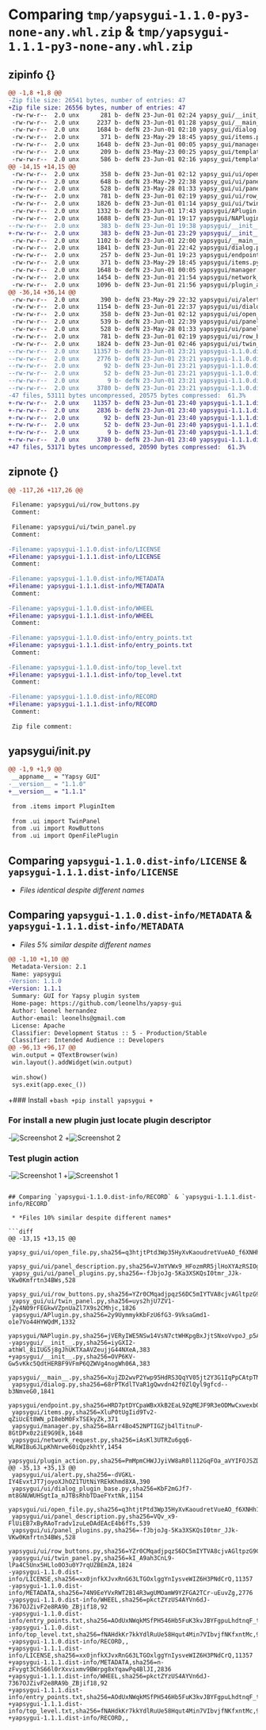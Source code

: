 # Comparing `tmp/yapsygui-1.1.0-py3-none-any.whl.zip` & `tmp/yapsygui-1.1.1-py3-none-any.whl.zip`

## zipinfo {}

```diff
@@ -1,8 +1,8 @@
-Zip file size: 26541 bytes, number of entries: 47
+Zip file size: 26556 bytes, number of entries: 47
 -rw-rw-r--  2.0 unx      281 b- defN 23-Jun-01 02:24 yapsy_gui/__init__.py
 -rw-rw-r--  2.0 unx     2237 b- defN 23-Jun-01 01:28 yapsy_gui/__main__.py
 -rw-rw-r--  2.0 unx     1684 b- defN 23-Jun-01 02:10 yapsy_gui/dialog.py
 -rw-rw-r--  2.0 unx      371 b- defN 23-May-29 18:45 yapsy_gui/items.py
 -rw-rw-r--  2.0 unx     1648 b- defN 23-Jun-01 00:05 yapsy_gui/manager.py
 -rw-rw-r--  2.0 unx      209 b- defN 23-May-23 00:25 yapsy_gui/template.html
 -rw-rw-r--  2.0 unx      586 b- defN 23-Jun-01 02:16 yapsy_gui/template.py
@@ -14,15 +14,15 @@
 -rw-rw-r--  2.0 unx      358 b- defN 23-Jun-01 02:12 yapsy_gui/ui/open_file.py
 -rw-rw-r--  2.0 unx      648 b- defN 23-May-29 22:38 yapsy_gui/ui/panel_description.py
 -rw-rw-r--  2.0 unx      528 b- defN 23-May-28 01:33 yapsy_gui/ui/panel_plugins.py
 -rw-rw-r--  2.0 unx      781 b- defN 23-Jun-01 02:19 yapsy_gui/ui/row_buttons.py
 -rw-rw-r--  2.0 unx     1826 b- defN 23-Jun-01 01:14 yapsy_gui/ui/twin_panel.py
 -rw-rw-r--  2.0 unx     1332 b- defN 23-Jun-01 17:43 yapsygui/APlugin.py
 -rw-rw-r--  2.0 unx     1688 b- defN 23-Jun-01 19:17 yapsygui/NAPlugin.py
--rw-rw-r--  2.0 unx      383 b- defN 23-Jun-01 19:38 yapsygui/__init__.py
+-rw-rw-r--  2.0 unx      383 b- defN 23-Jun-01 23:29 yapsygui/__init__.py
 -rw-rw-r--  2.0 unx     1102 b- defN 23-Jun-01 22:00 yapsygui/__main__.py
 -rw-rw-r--  2.0 unx     1841 b- defN 23-Jun-01 22:42 yapsygui/dialog.py
 -rw-rw-r--  2.0 unx      257 b- defN 23-Jun-01 19:23 yapsygui/endpoint.py
 -rw-rw-r--  2.0 unx      371 b- defN 23-May-29 18:45 yapsygui/items.py
 -rw-rw-r--  2.0 unx     1648 b- defN 23-Jun-01 00:05 yapsygui/manager.py
 -rw-rw-r--  2.0 unx     1454 b- defN 23-Jun-01 21:54 yapsygui/network_request.py
 -rw-rw-r--  2.0 unx     1096 b- defN 23-Jun-01 21:56 yapsygui/plugin_action.py
@@ -36,14 +36,14 @@
 -rw-rw-r--  2.0 unx      390 b- defN 23-May-29 22:32 yapsygui/ui/alert.py
 -rw-rw-r--  2.0 unx     1154 b- defN 23-Jun-01 22:37 yapsygui/ui/dialog_plugin_base.py
 -rw-rw-r--  2.0 unx      358 b- defN 23-Jun-01 02:12 yapsygui/ui/open_file.py
 -rw-rw-r--  2.0 unx      539 b- defN 23-Jun-01 22:39 yapsygui/ui/panel_description.py
 -rw-rw-r--  2.0 unx      528 b- defN 23-May-28 01:33 yapsygui/ui/panel_plugins.py
 -rw-rw-r--  2.0 unx      781 b- defN 23-Jun-01 02:19 yapsygui/ui/row_buttons.py
 -rw-rw-r--  2.0 unx     1824 b- defN 23-Jun-01 02:46 yapsygui/ui/twin_panel.py
--rw-rw-r--  2.0 unx    11357 b- defN 23-Jun-01 23:21 yapsygui-1.1.0.dist-info/LICENSE
--rw-rw-r--  2.0 unx     2776 b- defN 23-Jun-01 23:21 yapsygui-1.1.0.dist-info/METADATA
--rw-rw-r--  2.0 unx       92 b- defN 23-Jun-01 23:21 yapsygui-1.1.0.dist-info/WHEEL
--rw-rw-r--  2.0 unx       52 b- defN 23-Jun-01 23:21 yapsygui-1.1.0.dist-info/entry_points.txt
--rw-rw-r--  2.0 unx        9 b- defN 23-Jun-01 23:21 yapsygui-1.1.0.dist-info/top_level.txt
--rw-rw-r--  2.0 unx     3780 b- defN 23-Jun-01 23:21 yapsygui-1.1.0.dist-info/RECORD
-47 files, 53111 bytes uncompressed, 20575 bytes compressed:  61.3%
+-rw-rw-r--  2.0 unx    11357 b- defN 23-Jun-01 23:40 yapsygui-1.1.1.dist-info/LICENSE
+-rw-rw-r--  2.0 unx     2836 b- defN 23-Jun-01 23:40 yapsygui-1.1.1.dist-info/METADATA
+-rw-rw-r--  2.0 unx       92 b- defN 23-Jun-01 23:40 yapsygui-1.1.1.dist-info/WHEEL
+-rw-rw-r--  2.0 unx       52 b- defN 23-Jun-01 23:40 yapsygui-1.1.1.dist-info/entry_points.txt
+-rw-rw-r--  2.0 unx        9 b- defN 23-Jun-01 23:40 yapsygui-1.1.1.dist-info/top_level.txt
+-rw-rw-r--  2.0 unx     3780 b- defN 23-Jun-01 23:40 yapsygui-1.1.1.dist-info/RECORD
+47 files, 53171 bytes uncompressed, 20590 bytes compressed:  61.3%
```

## zipnote {}

```diff
@@ -117,26 +117,26 @@
 
 Filename: yapsygui/ui/row_buttons.py
 Comment: 
 
 Filename: yapsygui/ui/twin_panel.py
 Comment: 
 
-Filename: yapsygui-1.1.0.dist-info/LICENSE
+Filename: yapsygui-1.1.1.dist-info/LICENSE
 Comment: 
 
-Filename: yapsygui-1.1.0.dist-info/METADATA
+Filename: yapsygui-1.1.1.dist-info/METADATA
 Comment: 
 
-Filename: yapsygui-1.1.0.dist-info/WHEEL
+Filename: yapsygui-1.1.1.dist-info/WHEEL
 Comment: 
 
-Filename: yapsygui-1.1.0.dist-info/entry_points.txt
+Filename: yapsygui-1.1.1.dist-info/entry_points.txt
 Comment: 
 
-Filename: yapsygui-1.1.0.dist-info/top_level.txt
+Filename: yapsygui-1.1.1.dist-info/top_level.txt
 Comment: 
 
-Filename: yapsygui-1.1.0.dist-info/RECORD
+Filename: yapsygui-1.1.1.dist-info/RECORD
 Comment: 
 
 Zip file comment:
```

## yapsygui/__init__.py

```diff
@@ -1,9 +1,9 @@
 __appname__ = "Yapsy GUI"
-__version__ = "1.1.0"
+__version__ = "1.1.1"
 
 from .items import PluginItem
 
 from .ui import TwinPanel
 from .ui import RowButtons
 from .ui import OpenFilePlugin
```

## Comparing `yapsygui-1.1.0.dist-info/LICENSE` & `yapsygui-1.1.1.dist-info/LICENSE`

 * *Files identical despite different names*

## Comparing `yapsygui-1.1.0.dist-info/METADATA` & `yapsygui-1.1.1.dist-info/METADATA`

 * *Files 5% similar despite different names*

```diff
@@ -1,10 +1,10 @@
 Metadata-Version: 2.1
 Name: yapsygui
-Version: 1.1.0
+Version: 1.1.1
 Summary: GUI for Yapsy plugin system
 Home-page: https://github.com/leonelhs/yapsy-gui
 Author: leonel hernandez
 Author-email: leonelhs@gmail.com
 License: Apache
 Classifier: Development Status :: 5 - Production/Stable
 Classifier: Intended Audience :: Developers
@@ -96,13 +96,17 @@
 win.output = QTextBrowser(win)
 win.layout().addWidget(win.output)
 
 win.show()
 sys.exit(app.exec_())
 ```            
 
+### Install 
+```bash
+pip install yapsygui
+```
 ### For install a new plugin just locate plugin descriptor
-![Screenshot 2](./screenshots/screen02.png)
+![Screenshot 2](yapsygui/screenshots/screen02.png)
 
 ### Test plugin action
-![Screenshot 1](./screenshots/screen01.png)
+![Screenshot 1](yapsygui/screenshots/screen01.png)
```

## Comparing `yapsygui-1.1.0.dist-info/RECORD` & `yapsygui-1.1.1.dist-info/RECORD`

 * *Files 10% similar despite different names*

```diff
@@ -13,15 +13,15 @@
 yapsy_gui/ui/open_file.py,sha256=q3htjtPtd3Wp35HyXvKaoudretVueAO_f6XNHh1JY1o,358
 yapsy_gui/ui/panel_description.py,sha256=VJmYVWx9_HFozmRR5jlHoXYAzRSIOgMJIu7LY0GJ6jY,648
 yapsy_gui/ui/panel_plugins.py,sha256=-fJbjoJg-5Ka3XSKQsI0tmr_JJk-VKw0Kmfrtn34BWs,528
 yapsy_gui/ui/row_buttons.py,sha256=YZr0CMqadjpqzS6DC5mIYTVA8cjvAGltpzG9Cp82GhM,781
 yapsy_gui/ui/twin_panel.py,sha256=uys2hjU7ZV1-jZy4N09rFEGkwVZpnUaZl7X9s2CMhjc,1826
 yapsygui/APlugin.py,sha256=2y9UymmykKbFzU6fG3-9VksaGmd1-o1e7Vo44HYWQdM,1332
 yapsygui/NAPlugin.py,sha256=jVERyIWE5NSw14VsN7ctWHKpgBxJjtSNxoVvpoJ_p5A,1688
-yapsygui/__init__.py,sha256=iyGXI2-athWl_8iIUG5j8gJhUKTXaAVZeujjG44NXeA,383
+yapsygui/__init__.py,sha256=OVP6KV-Gw5vKkc5QdtHERBF9VFmP6QZWVg4nogWh06A,383
 yapsygui/__main__.py,sha256=XujZD2wvP2Ywp95HdRS3QqYV05jt2Y3G1IqPpCAtpTM,1102
 yapsygui/dialog.py,sha256=68rPTKdlTVaR1gQwvdn42f0ZlQyl9gfcd--b3NmveG0,1841
 yapsygui/endpoint.py,sha256=HRD7ptDYCpaWBxXkB2EaL9ZqMEJF9R3eODMwCxwexb0,257
 yapsygui/items.py,sha256=XluP0tUgIid9Tv2-qZiUcEt8WN_pI8ebM0FxTSEkyZk,371
 yapsygui/manager.py,sha256=8Arr4Bo452NPTIGZjb4lTitnuP-8GtDPx0z2iE9G9Ek,1648
 yapsygui/network_request.py,sha256=iAsKl3UTRZu6gq6-WLRWIBu6JLpKhNrwe60iQpzkhtY,1454
 yapsygui/plugin_action.py,sha256=PmMpmCHWJJyiVW8aR0l112GqFOa_aVYIFOJSZD2pMZE,1096
@@ -35,13 +35,13 @@
 yapsygui/ui/alert.py,sha256=-dVGKL-IY4EvxtJT7joyoXJhOZ1TUtNiYREkKhmd8XA,390
 yapsygui/ui/dialog_plugin_base.py,sha256=KbF2mGJf7-mt8GNUWUHSgtIa_mJTBsRhbTDaeFYxtNk,1154
 yapsygui/ui/open_file.py,sha256=q3htjtPtd3Wp35HyXvKaoudretVueAO_f6XNHh1JY1o,358
 yapsygui/ui/panel_description.py,sha256=VQv_x9-FlUiEB7xByRAoTradv1zuLeDAdEAcE4b6fTs,539
 yapsygui/ui/panel_plugins.py,sha256=-fJbjoJg-5Ka3XSKQsI0tmr_JJk-VKw0Kmfrtn34BWs,528
 yapsygui/ui/row_buttons.py,sha256=YZr0CMqadjpqzS6DC5mIYTVA8cjvAGltpzG9Cp82GhM,781
 yapsygui/ui/twin_panel.py,sha256=kI_A9ah3CnL9-lPa4C5Unx5HLlo0O3u0Y7rqUZBEmZA,1824
-yapsygui-1.1.0.dist-info/LICENSE,sha256=xx0jnfkXJvxRnG63LTGOxlggYnIysveWIZ6H3PNdCrQ,11357
-yapsygui-1.1.0.dist-info/METADATA,sha256=74N9EeYVxRWT2B14R3wgUMOamW9YZFGA2TCr-uEuvZg,2776
-yapsygui-1.1.0.dist-info/WHEEL,sha256=pkctZYzUS4AYVn6dJ-7367OJZivF2e8RA9b_ZBjif18,92
-yapsygui-1.1.0.dist-info/entry_points.txt,sha256=AOdUxNWqkMSfPH546Hb5FuK3kvJBYFgpuLhdtnqF_tA,52
-yapsygui-1.1.0.dist-info/top_level.txt,sha256=fNAHdkKr7kkYdlRuUe58Hqut4Min7VIbvjfNKfxntMc,9
-yapsygui-1.1.0.dist-info/RECORD,,
+yapsygui-1.1.1.dist-info/LICENSE,sha256=xx0jnfkXJvxRnG63LTGOxlggYnIysveWIZ6H3PNdCrQ,11357
+yapsygui-1.1.1.dist-info/METADATA,sha256=n-zFvygt3ChS66l0rXxvixmv9BWrpg8xYqawPq4BlJI,2836
+yapsygui-1.1.1.dist-info/WHEEL,sha256=pkctZYzUS4AYVn6dJ-7367OJZivF2e8RA9b_ZBjif18,92
+yapsygui-1.1.1.dist-info/entry_points.txt,sha256=AOdUxNWqkMSfPH546Hb5FuK3kvJBYFgpuLhdtnqF_tA,52
+yapsygui-1.1.1.dist-info/top_level.txt,sha256=fNAHdkKr7kkYdlRuUe58Hqut4Min7VIbvjfNKfxntMc,9
+yapsygui-1.1.1.dist-info/RECORD,,
```

